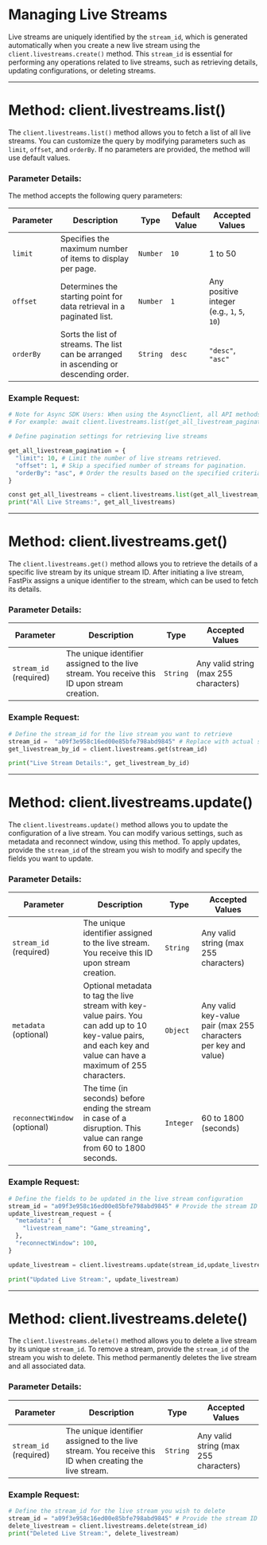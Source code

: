 # Managing Live Streams

Live streams are uniquely identified by the `stream_id`, which is generated automatically when you create a new live stream using the `client.livestreams.create()` method. This `stream_id` is essential for performing any operations related to live streams, such as retrieving details, updating configurations, or deleting streams.

---

# Method: client.livestreams.list()

The `client.livestreams.list()` method allows you to fetch a list of all live streams. You can customize the query by modifying parameters such as `limit`, `offset`, and `orderBy`. If no parameters are provided, the method will use default values.

### Parameter Details:

The method accepts the following query parameters:

| **Parameter** | **Description**                                                                       | **Type** | **Default Value** | **Accepted Values**                         |
| ------------- | ------------------------------------------------------------------------------------- | -------- | ----------------- | ------------------------------------------- |
| `limit`       | Specifies the maximum number of items to display per page.                            | `Number` | `10`              | 1 to 50                                     |
| `offset`      | Determines the starting point for data retrieval in a paginated list.                 | `Number` | `1`               | Any positive integer (e.g., `1`, `5`, `10`) |
| `orderBy`     | Sorts the list of streams. The list can be arranged in ascending or descending order. | `String` | `desc`            | `"desc"`, `"asc"`                           |

### Example Request:

```python
# Note for Async SDK Users: When using the AsyncClient, all API methods must be prefixed with the await keyword. 
# For example: await client.livestreams.list(get_all_livestream_pagination)

# Define pagination settings for retrieving live streams

get_all_livestream_pagination = {
  "limit": 10, # Limit the number of live streams retrieved.
  "offset": 1, # Skip a specified number of streams for pagination.
  "orderBy": "asc", # Order the results based on the specified criteria ("asc" or "desc").
}

const get_all_livestreams = client.livestreams.list(get_all_livestream_pagination)
print("All Live Streams:", get_all_livestreams)
```

---

# Method: client.livestreams.get()

The `client.livestreams.get()` method allows you to retrieve the details of a specific live stream by its unique stream ID. After initiating a live stream, FastPix assigns a unique identifier to the stream, which can be used to fetch its details.

### Parameter Details:

| **Parameter**         | **Description**                                                                              | **Type** | **Accepted Values**                   |
| --------------------- | -------------------------------------------------------------------------------------------- | -------- | ------------------------------------- |
| `stream_id` (required) | The unique identifier assigned to the live stream. You receive this ID upon stream creation. | `String` | Any valid string (max 255 characters) |

### Example Request:

```python
# Define the stream_id for the live stream you want to retrieve
stream_id =  "a09f3e958c16ed00e85bfe798abd9845" # Replace with actual stream ID
get_livestream_by_id = client.livestreams.get(stream_id)

print("Live Stream Details:", get_livestream_by_id)
```

---

# Method: client.livestreams.update()

The `client.livestreams.update()` method allows you to update the configuration of a live stream. You can modify various settings, such as metadata and reconnect window, using this method. To apply updates, provide the `stream_id` of the stream you wish to modify and specify the fields you want to update.

### Parameter Details:

| **Parameter**                | **Description**                                                                                                                                                   | **Type**  | **Accepted Values**                                             |
| ---------------------------- | ----------------------------------------------------------------------------------------------------------------------------------------------------------------- | --------- | --------------------------------------------------------------- |
| `stream_id` (required)        | The unique identifier assigned to the live stream. You receive this ID upon stream creation.                                                                      | `String`  | Any valid string (max 255 characters)                           |
| `metadata` (optional)        | Optional metadata to tag the live stream with key-value pairs. You can add up to 10 key-value pairs, and each key and value can have a maximum of 255 characters. | `Object`  | Any valid key-value pair (max 255 characters per key and value) |
| `reconnectWindow` (optional) | The time (in seconds) before ending the stream in case of a disruption. This value can range from 60 to 1800 seconds.                           | `Integer` | 60 to 1800 (seconds)                                            |

### Example Request:

```python
# Define the fields to be updated in the live stream configuration
stream_id = "a09f3e958c16ed00e85bfe798abd9845" # Provide the stream ID for the live stream to update
update_livestream_request = {
  "metadata": {
    "livestream_name": "Game_streaming",
  },
  "reconnectWindow": 100,
}

update_livestream = client.livestreams.update(stream_id,update_livestream_request)

print("Updated Live Stream:", update_livestream)
```

---

# Method: client.livestreams.delete()

The `client.livestreams.delete()` method allows you to delete a live stream by its unique `stream_id`. To remove a stream, provide the `stream_id` of the stream you wish to delete. This method permanently deletes the live stream and all associated data.

### Parameter Details:

| **Parameter**         | **Description**                                                                                       | **Type** | **Accepted Values**                   |
| --------------------- | ----------------------------------------------------------------------------------------------------- | -------- | ------------------------------------- |
| `stream_id` (required) | The unique identifier assigned to the live stream. You receive this ID when creating the live stream. | `String` | Any valid string (max 255 characters) |

### Example Request:

```python
# Define the stream_id for the live stream you wish to delete
stream_id = "a09f3e958c16ed00e85bfe798abd9845" # Provide the stream ID for the live stream to delete
delete_livestream = client.livestreams.delete(stream_id)
print("Deleted Live Stream:", delete_livestream)
```
